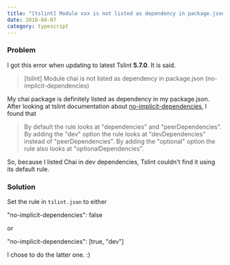 ```yaml
---
title: "[tslint] Module xxx is not listed as dependency in package.json (no-implicit-dependencies)"
date: 2018-04-07
category: typescript
---
```


### Problem

I got this error when updating to latest Tslint **5.7.0**. It is said.

> \[tslint\] Module chai is not listed as dependency in package.json (no-implicit-dependencies)

My chai package is definitely listed as dependency in my package.json. After looking at tslint documentation about [no-implicit-dependencies](https://palantir.github.io/tslint/rules/no-implicit-dependencies/), I found that

> By default the rule looks at "dependencies" and "peerDependencies". By adding the "dev" option the rule looks at "devDependencies" instead of "peerDependencies". By adding the "optional" option the rule also looks at "optionalDependencies".

So, because I listed Chai in dev dependencies, Tslint couldn't find it using its default rule.

### Solution

Set the rule in `tslint.json` to either

"no-implicit-dependencies": false

or

"no-implicit-dependencies": \[true, "dev"\]

I chose to do the latter one. :)
